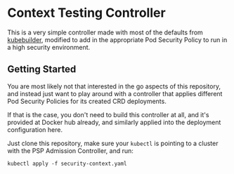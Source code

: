 # Context Testing Controller

This is a very simple controller made with most of the defaults from [kubebuilder](https://book.kubebuilder.io/quick-start.html), modified to add in the appropriate Pod Security Policy to run in a high security environment.

## Getting Started

You are most likely not that interested in the go aspects of this repository, and instead just want to play around with a controller that applies different Pod Security Policies for its created CRD deployments.

If that is the case, you don't need to build this controller at all, and it's provided at Docker hub already, and similarly applied into the deployment configuration here.

Just clone this repository, make sure your `kubectl` is pointing to a cluster with the PSP Admission Controller, and run:

```
kubectl apply -f security-context.yaml 
```